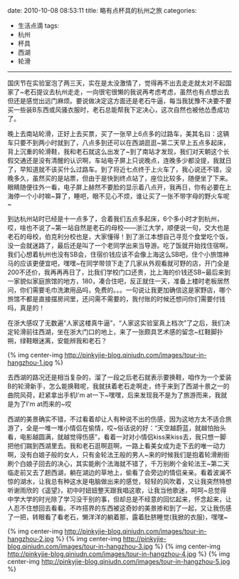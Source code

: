 date: 2010-10-08 08:53:11
title: 略有点杯具的杭州之旅
categories:
- 生活点滴
tags:
- 杭州
- 杯具
- 西湖
- 轮滑
---

国庆节在实验室泡了两三天，实在是太没激情了，觉得再不出去走走就太对不起国家了~老石提议去杭州走走，一向很宅很懒的我说再考虑考虑，虽然也有点想出去但还是感觉出远门麻烦。要说做决定这方面还是老石牛逼，每当我犹豫不决要不要买一些装B东西或风骚衣服时，老石总能帮我下定决心，这次自然也被他怂恿成功了。

晚上去南站轮滑，正好上去买票，买了一张早上6点多的过路车，美其名曰：这辆车只要不到两小时就到了，八点多到还可以在西湖逛逛~第二天早上五点多起床，背上沉重的轮滑鞋，我和老石就这么出发了~到了南站才发现，我们对天朝这个长假交通还是没有清醒的认识啊，车站电子屏上只说晚点，连晚多少都没提，我就日了，早知道就不该买什么过路车。到了将近七点终于上火车了，我心说还不错，没晚多久，虽然买的是站票，但由于是快到终点站了，座位比较多，随便坐了下来。眼睛随便往外一看，电子屏上赫然不要脸的显示着八点开，我再日，你有必要在上海停一个小时嘛~算了，睡吧，眼不见心不烦，谁让买了一张不带字母的野火车呢~

到达杭州站时已经是十一点多了，合着我们五点多起床，6个多小时才到杭州，哎，啥也不说了~第一站自然是老石的母校——浙江大学，顺便说一句，交大也是老石的母校，伯克利分校也是，大家懂得！到了浙江本想自己寻觅个食堂吃个饭，没一会就迷路了，最后还是叫了一个老同学出来当导游。吃了饭就开始找住宿啊，我们心想着杭州也没有SB会，住宿价钱应该不会像上海这么SB吧，住个小旅馆神马的应该更便宜吧，嘿嘿~在同学带领下走了几家从外观看就可野的店，开门全是200不还价，我再再再日了，比我们学校门口还贵，比上海的价钱还SB~最后来到一家貌似家庭旅馆的地方，180，凑合住吧，反正就住一天，准备上楼时老板居然问，你们需要毛巾洗漱用品吗，免费的。。。一句说让我更加确信这是家野店，哪个旅馆不都是直接摆房间里，还问需不需要的，我付账的时候还想问你们需要付钱吗，真是的！

<!--more-->

在浙大感叹了无数遍“人家这楼真牛逼”，“人家这实验室真上档次”了之后，我们决定轮滑前往西湖，坐在浙大门口的地上，来了一张颇具艺术感的留念~红鞋脚扑朔，绿鞋眼迷离，安能辨我和老石？

{% img center-img http://pinkyjie-blog.qiniudn.com/images/tour-in-hangzhou-1.jpg %}

去西湖的路况还是相当复杂的，溜了一段之后老石就表示要换鞋，咱作为一个爱装B的轮滑新手，怎么能换鞋呢，我就扶着老石走啊走，终于来到了西湖十景之一的曲院风荷，赶紧拿出手机I'm at一下~嘿嘿，后来发现我不是为了旅游而来，我就是为了I'm at而来的~哎

西湖的美景确实不错，不过看着却让人有种说不出的伤感，因为这地方太不适合旅游了，全是一堆一堆小情侣在偷情，哎~俗话说的好：“天空越蔚蓝，就越怕抬头看，电影越圆满，就越觉得伤感”，看着一对对小情侣kiss来kiss去，我只想一脚把他们踹到西湖里去。我和老石逛啊逛啊，一路上看美女成为走下去的唯一动力啊，没有白娘子般的女人，只有金轮法王般的男人~来的时候我们是抱着轮滑刷街刷个白娘子回去的决心，其实能刷个法海就不错了，千万别刷个金轮法王~第二天临走前又去了趟西湖，躺在湖边的草地上，偷看了会旁边的情侣亲亲。看着波澜不惊的湖水，让我总有种这水是电脑做出来的感觉，轻轻的风吹着，又让我突然特想听谢雨欣的《遥望》，初中时妞妞整天跟我唱这歌，让我当他歌迷，呵呵~总觉得中学大学的时光除了学习没干别的事，但却总是不经意的回忆起来，怀念起来，让人忍不住想回去看看。不咋搭界的东西被这奇妙的美景掺和到了一起，又让我伤感了一把，转眼看了看老石，懒洋洋的躺着那，露着肚脐睡觉(我掀的衣服)，嘿嘿~

{% img center-img http://pinkyjie-blog.qiniudn.com/images/tour-in-hangzhou-2.jpg %}
{% img center-img http://pinkyjie-blog.qiniudn.com/images/tour-in-hangzhou-3.jpg %}
{% img center-img http://pinkyjie-blog.qiniudn.com/images/tour-in-hangzhou-4.jpg %}
{% img center-img http://pinkyjie-blog.qiniudn.com/images/tour-in-hangzhou-5.jpg %}
